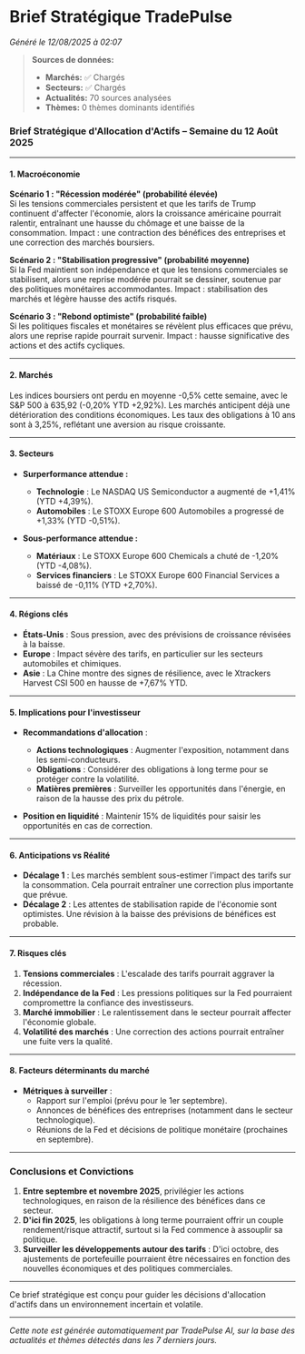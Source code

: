# Brief Stratégique TradePulse

*Généré le 12/08/2025 à 02:07*

> **Sources de données:**
> - **Marchés:** ✅ Chargés
> - **Secteurs:** ✅ Chargés
> - **Actualités:** 70 sources analysées
> - **Thèmes:** 0 thèmes dominants identifiés

### Brief Stratégique d'Allocation d'Actifs – Semaine du 12 Août 2025

---

#### 1. **Macroéconomie**

**Scénario 1 : "Récession modérée" (probabilité élevée)**  
Si les tensions commerciales persistent et que les tarifs de Trump continuent d'affecter l'économie, alors la croissance américaine pourrait ralentir, entraînant une hausse du chômage et une baisse de la consommation. Impact : une contraction des bénéfices des entreprises et une correction des marchés boursiers.

**Scénario 2 : "Stabilisation progressive" (probabilité moyenne)**  
Si la Fed maintient son indépendance et que les tensions commerciales se stabilisent, alors une reprise modérée pourrait se dessiner, soutenue par des politiques monétaires accommodantes. Impact : stabilisation des marchés et légère hausse des actifs risqués.

**Scénario 3 : "Rebond optimiste" (probabilité faible)**  
Si les politiques fiscales et monétaires se révèlent plus efficaces que prévu, alors une reprise rapide pourrait survenir. Impact : hausse significative des actions et des actifs cycliques.

---

#### 2. **Marchés**

Les indices boursiers ont perdu en moyenne -0,5% cette semaine, avec le S&P 500 à 635,92 (-0,20% YTD +2,92%). Les marchés anticipent déjà une détérioration des conditions économiques. Les taux des obligations à 10 ans sont à 3,25%, reflétant une aversion au risque croissante.

---

#### 3. **Secteurs**

- **Surperformance attendue :**
  - **Technologie** : Le NASDAQ US Semiconductor a augmenté de +1,41% (YTD +4,39%).
  - **Automobiles** : Le STOXX Europe 600 Automobiles a progressé de +1,33% (YTD -0,51%).

- **Sous-performance attendue :**
  - **Matériaux** : Le STOXX Europe 600 Chemicals a chuté de -1,20% (YTD -4,08%).
  - **Services financiers** : Le STOXX Europe 600 Financial Services a baissé de -0,11% (YTD +2,70%).

---

#### 4. **Régions clés**

- **États-Unis** : Sous pression, avec des prévisions de croissance révisées à la baisse.
- **Europe** : Impact sévère des tarifs, en particulier sur les secteurs automobiles et chimiques.
- **Asie** : La Chine montre des signes de résilience, avec le Xtrackers Harvest CSI 500 en hausse de +7,67% YTD.

---

#### 5. **Implications pour l'investisseur**

- **Recommandations d'allocation** :
  - **Actions technologiques** : Augmenter l'exposition, notamment dans les semi-conducteurs.
  - **Obligations** : Considérer des obligations à long terme pour se protéger contre la volatilité.
  - **Matières premières** : Surveiller les opportunités dans l'énergie, en raison de la hausse des prix du pétrole.

- **Position en liquidité** : Maintenir 15% de liquidités pour saisir les opportunités en cas de correction.

---

#### 6. **Anticipations vs Réalité**

- **Décalage 1** : Les marchés semblent sous-estimer l'impact des tarifs sur la consommation. Cela pourrait entraîner une correction plus importante que prévue.
- **Décalage 2** : Les attentes de stabilisation rapide de l'économie sont optimistes. Une révision à la baisse des prévisions de bénéfices est probable.

---

#### 7. **Risques clés**

1. **Tensions commerciales** : L'escalade des tarifs pourrait aggraver la récession.
2. **Indépendance de la Fed** : Les pressions politiques sur la Fed pourraient compromettre la confiance des investisseurs.
3. **Marché immobilier** : Le ralentissement dans le secteur pourrait affecter l'économie globale.
4. **Volatilité des marchés** : Une correction des actions pourrait entraîner une fuite vers la qualité.

---

#### 8. **Facteurs déterminants du marché**

- **Métriques à surveiller** :
  - Rapport sur l'emploi (prévu pour le 1er septembre).
  - Annonces de bénéfices des entreprises (notamment dans le secteur technologique).
  - Réunions de la Fed et décisions de politique monétaire (prochaines en septembre).

---

### **Conclusions et Convictions**

1. **Entre septembre et novembre 2025**, privilégier les actions technologiques, en raison de la résilience des bénéfices dans ce secteur.
2. **D'ici fin 2025**, les obligations à long terme pourraient offrir un couple rendement/risque attractif, surtout si la Fed commence à assouplir sa politique.
3. **Surveiller les développements autour des tarifs** : D'ici octobre, des ajustements de portefeuille pourraient être nécessaires en fonction des nouvelles économiques et des politiques commerciales.

--- 

Ce brief stratégique est conçu pour guider les décisions d'allocation d'actifs dans un environnement incertain et volatile.

---

*Cette note est générée automatiquement par TradePulse AI, sur la base des actualités et thèmes détectés dans les 7 derniers jours.*
